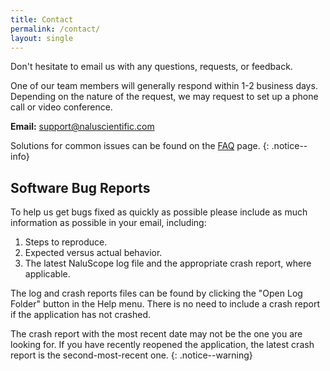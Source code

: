 ```yaml
---
title: Contact
permalink: /contact/
layout: single
---
```


Don't hesitate to email us with any questions, requests, or feedback.

One of our team members will generally respond within 1-2 business days.
Depending on the nature of the request, we may request to set up a phone call or video conference.

**Email:** [support@naluscientific.com](mailto:support@naluscientific.com)

Solutions for common issues can be found on the [FAQ](/faq/) page.
{: .notice--info}

## Software Bug Reports

To help us get bugs fixed as quickly as possible please include as much information as possible in your email, including:

1. Steps to reproduce.
2. Expected versus actual behavior.
3. The latest NaluScope log file and the appropriate crash report, where applicable.

The log and crash reports files can be found by clicking the "Open Log Folder" button in the Help menu.
There is no need to include a crash report if the application has not crashed.

The crash report with the most recent date may not be the one you are looking for.
If you have recently reopened the application, the latest crash report is the second-most-recent one.
{: .notice--warning}
